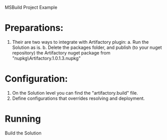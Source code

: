 MSBuild Project Example


# Preparations: 
1. Their are two ways to integrate with Artifactory plugin:
	a. Run the Solution as is.
	b. Delete the packages folder, and publish (to your nuget repository) the Artifactory nuget package from "nupkg\Artifactory.1.0.1.3.nupkg" 
	
# Configuration:
1. On the Solution level you can find the "artifactory.build" file.
2. Define configurations that overrides resolving and deployment.

# Running
Build the Solution  
